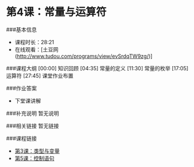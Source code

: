第4课：常量与运算符
==========================

###基本信息
- 课程时长：28:21
- 在线观看：[土豆网(http://www.tudou.com/programs/view/evSrdqTW9zg/)]

###课程大纲
	[00:00] 知识回顾
	[04:35] 常量的定义
	[11:30] 常量的枚举
	[17:05] 运算符
	[27:45] 课堂作业布置
	
###作业答案
- 下堂课讲解

###补充说明
暂无说明

###相关链接
暂无链接

###课程链接
- [第3课：类型与变量](../lecture3/lecture3.md)
- [第5课：控制语句](../lecture5/lecture5.md)